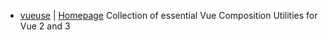 - [vueuse](https://github.com/vueuse/vueuse) | [Homepage](https://vueuse.org/)
  Collection of essential Vue Composition Utilities for Vue 2 and 3

